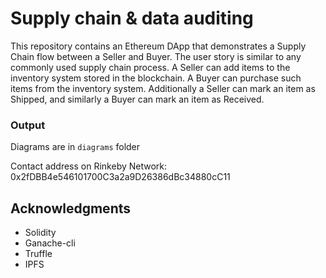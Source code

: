 # Supply chain & data auditing

This repository contains an Ethereum DApp that demonstrates a Supply Chain flow between a Seller and Buyer. The user story is similar to any commonly used supply chain process. A Seller can add items to the inventory system stored in the blockchain. A Buyer can purchase such items from the inventory system. Additionally a Seller can mark an item as Shipped, and similarly a Buyer can mark an item as Received.

### Output

Diagrams are in `diagrams` folder

Contact address on Rinkeby Network:  0x2fDBB4e546101700C3a2a9D26386dBc34880cC11




## Acknowledgments

* Solidity
* Ganache-cli
* Truffle
* IPFS
